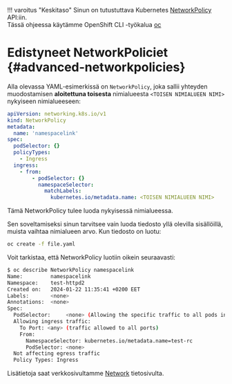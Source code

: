 
!!! varoitus "Keskitaso"
Sinun on tutustuttava Kubernetes [NetworkPolicy](https://kubernetes.io/docs/concepts/services-networking/network-policies/) API:iin.  
Tässä ohjeessa käytämme OpenShift CLI -työkalua [oc](../usage/cli.md)

# Edistyneet NetworkPoliciet {#advanced-networkpolicies}

Alla olevassa YAML-esimerkissä on `NetworkPolicy`, joka sallii yhteyden muodostamisen **aloitettuna toisesta** nimialueesta `<TOISEN NIMIALUEEN NIMI>` nykyiseen nimialueeseen:

```yaml
apiVersion: networking.k8s.io/v1
kind: NetworkPolicy
metadata:
  name: 'namespacelink'
spec:
  podSelector: {}
  policyTypes:
    - Ingress
  ingress:
    - from:
        - podSelector: {}
          namespaceSelector:
            matchLabels:
              kubernetes.io/metadata.name: <TOISEN NIMIALUEEN NIMI>
```

Tämä NetworkPolicy tulee luoda nykyisessä nimialueessa.

Sen soveltamiseksi sinun tarvitsee vain luoda tiedosto yllä olevilla sisällöillä, muista vaihtaa nimialueen arvo. Kun tiedosto on luotu:

```sh
oc create -f file.yaml
```

Voit tarkistaa, että NetworkPolicy luotiin oikein seuraavasti:

```sh
$ oc describe NetworkPolicy namespacelink
Name:         namespacelink
Namespace:    test-httpd2
Created on:   2024-01-22 11:35:41 +0200 EET
Labels:       <none>
Annotations:  <none>
Spec:
  PodSelector:     <none> (Allowing the specific traffic to all pods in this namespace)
  Allowing ingress traffic:
    To Port: <any> (traffic allowed to all ports)
    From:
      NamespaceSelector: kubernetes.io/metadata.name=test-rc
      PodSelector: <none>
  Not affecting egress traffic
  Policy Types: Ingress
```

Lisätietoja saat verkkosivultamme [Network](../networking.md) tietosivulta.